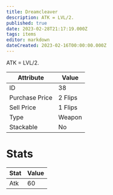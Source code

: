 ```yaml
---
title: Dreamcleaver
description: ATK = LVL/2.
published: true
date: 2023-02-28T21:17:19.000Z
tags: items
editor: markdown
dateCreated: 2023-02-16T00:00:00.000Z
---
```


ATK = LVL/2.

|Attribute|Value|
|-|-|
|ID|38|
|Purchase Price|2 Flips|
|Sell Price|1 Flips|
|Type|Weapon|
|Stackable|No|

# Stats
|Stat|Value|
|-|-|
|Atk|60|
